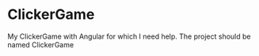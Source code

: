 # ClickerGame
My ClickerGame with Angular for which I need help.
The project should be named ClickerGame
